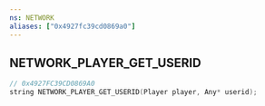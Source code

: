 ```yaml
---
ns: NETWORK
aliases: ["0x4927fc39cd0869a0"]
---
```

## NETWORK_PLAYER_GET_USERID

```c
// 0x4927FC39CD0869A0
string NETWORK_PLAYER_GET_USERID(Player player, Any* userid);
```
